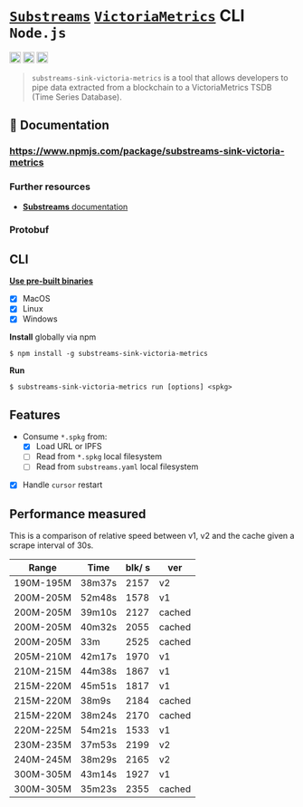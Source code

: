 # [`Substreams`](https://substreams.streamingfast.io/) [`VictoriaMetrics`](https://victoriametrics.com/) CLI `Node.js`

[<img alt="github" src="" height="20">](https://github.com/pinax-network/substreams-sink-victoria-metrics)
[<img alt="npm" src="" height="20">](https://www.npmjs.com/package/substreams-sink-victoria-metrics)
[<img alt="GitHub Workflow Status" src="" height="20">](https://github.com/pinax-network/substreams-sink-victoria-metrics/actions?query=branch%3Amain)

> `substreams-sink-victoria-metrics` is a tool that allows developers to pipe data extracted from a blockchain to a VictoriaMetrics TSDB (Time Series Database).

## 📖 Documentation

### https://www.npmjs.com/package/substreams-sink-victoria-metrics

### Further resources

- [**Substreams** documentation](https://substreams.streamingfast.io)

### Protobuf

## CLI
[**Use pre-built binaries**](https://github.com/pinax-network/substreams-sink-victoria-metrics/releases)
- [x] MacOS
- [x] Linux
- [x] Windows

**Install** globally via npm
```
$ npm install -g substreams-sink-victoria-metrics
```

**Run**
```
$ substreams-sink-victoria-metrics run [options] <spkg>
```

## Features

- Consume `*.spkg` from:
  - [x] Load URL or IPFS
  - [ ] Read from `*.spkg` local filesystem
  - [ ] Read from `substreams.yaml` local filesystem
- [x] Handle `cursor` restart

## Performance measured

This is a comparison of relative speed between v1, v2 and the cache given a scrape interval of 30s.


| Range     | Time   | blk/ s| ver| 
|-----------|--------|-------|----|
| 190M-195M | 38m37s | 2157  | v2
| 200M-205M | 52m48s | 1578  | v1
| 200M-205M | 39m10s | 2127  | cached 
| 200M-205M | 40m32s | 2055  | cached
| 200M-205M | 33m    | 2525  | cached
| 205M-210M | 42m17s | 1970  | v1
| 210M-215M | 44m38s | 1867  | v1
| 215M-220M | 45m51s | 1817  | v1
| 215M-220M | 38m9s  | 2184  | cached
| 215M-220M | 38m24s | 2170  | cached
| 220M-225M | 54m21s | 1533  | v1
| 230M-235M | 37m53s | 2199  | v2
| 240M-245M | 38m29s | 2165  | v2
| 300M-305M | 43m14s | 1927  | v1
| 300M-305M | 35m23s | 2355  | cached

